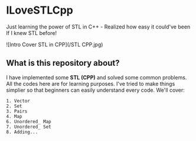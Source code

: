 # ILoveSTLCpp
Just learning the power of STL in C++ - Realized how easy it could've been If I knew STL before!

![Intro Cover STL in CPP](/STL CPP.jpg)

## What is this repository about?
I have implemented some **STL (CPP)** and solved some common problems. All the codes here are for learning purposes. I've tried to make things simplier so that beginners can easily understand every code. We'll cover:

    1. Vector
    2. Set
    3. Pairs
    4. Map
    6. Unordered_ Map
    7. Unordered_ Set
    8. Adding...


